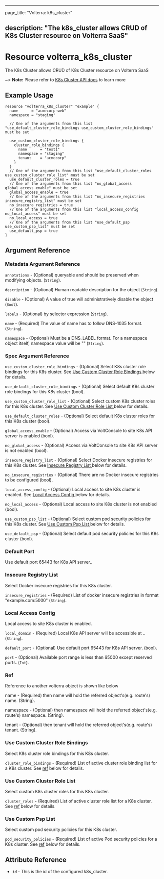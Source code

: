 ---

page_title: "Volterra: k8s_cluster"

description: "The k8s_cluster allows CRUD of K8s Cluster resource on Volterra SaaS"
-----------------------------------------------------------------------------------

Resource volterra_k8s_cluster
=============================

The K8s Cluster allows CRUD of K8s Cluster resource on Volterra SaaS

~> **Note:** Please refer to [K8s Cluster API docs](https://volterra.io/docs/api/k8s-cluster) to learn more

Example Usage
-------------

```hcl
resource "volterra_k8s_cluster" "example" {
  name      = "acmecorp-web"
  namespace = "staging"

  // One of the arguments from this list "use_default_cluster_role_bindings use_custom_cluster_role_bindings" must be set

  use_custom_cluster_role_bindings {
    cluster_role_bindings {
      name      = "test1"
      namespace = "staging"
      tenant    = "acmecorp"
    }
  }
  // One of the arguments from this list "use_default_cluster_roles use_custom_cluster_role_list" must be set
  use_default_cluster_roles = true
  // One of the arguments from this list "no_global_access global_access_enable" must be set
  global_access_enable = true
  // One of the arguments from this list "no_insecure_registries insecure_registry_list" must be set
  no_insecure_registries = true
  // One of the arguments from this list "local_access_config no_local_access" must be set
  no_local_access = true
  // One of the arguments from this list "use_default_psp use_custom_psp_list" must be set
  use_default_psp = true
}

```

Argument Reference
------------------

### Metadata Argument Reference

`annotations` - (Optional) queryable and should be preserved when modifying objects. (`String`).

`description` - (Optional) Human readable description for the object (`String`).

`disable` - (Optional) A value of true will administratively disable the object (`Bool`).

`labels` - (Optional) by selector expression (`String`).

`name` - (Required) The value of name has to follow DNS-1035 format. (`String`).

`namespace` - (Optional) Must be a DNS_LABEL format. For a namespace object itself, namespace value will be "" (`String`).

### Spec Argument Reference

`use_custom_cluster_role_bindings` - (Optional) Select K8s cluster role bindings for this K8s cluster. See [Use Custom Cluster Role Bindings ](#use-custom-cluster-role-bindings) below for details.

`use_default_cluster_role_bindings` - (Optional) Select default K8s cluster role bindings for this K8s cluster (bool).

`use_custom_cluster_role_list` - (Optional) Select custom K8s cluster roles for this K8s cluster. See [Use Custom Cluster Role List ](#use-custom-cluster-role-list) below for details.

`use_default_cluster_roles` - (Optional) Select default K8s cluster roles for this K8s cluster (bool).

`global_access_enable` - (Optional) Access via VoltConsole to site K8s API server is enabled (bool).

`no_global_access` - (Optional) Access via VoltConsole to site K8s API server is not enabled (bool).

`insecure_registry_list` - (Optional) Select Docker insecure registries for this K8s cluster. See [Insecure Registry List ](#insecure-registry-list) below for details.

`no_insecure_registries` - (Optional) There are no Docker insecure registries to be configured (bool).

`local_access_config` - (Optional) Local access to site K8s cluster is enabled. See [Local Access Config ](#local-access-config) below for details.

`no_local_access` - (Optional) Local access to site K8s cluster is not enabled (bool).

`use_custom_psp_list` - (Optional) Select custom pod security policies for this K8s cluster. See [Use Custom Psp List ](#use-custom-psp-list) below for details.

`use_default_psp` - (Optional) Select default pod security policies for this K8s cluster (bool).

### Default Port

Use default port 65443 for K8s API server..

### Insecure Registry List

Select Docker insecure registries for this K8s cluster.

`insecure_registries` - (Required) List of docker insecure registries in format "example.com:5000" (`String`).

### Local Access Config

Local access to site K8s cluster is enabled.

`local_domain` - (Required) Local K8s API server will be accessible at <site name>.<local domain>. (`String`).

`default_port` - (Optional) Use default port 65443 for K8s API server. (bool).

`port` - (Optional) Available port range is less than 65000 except reserved ports. (`Int`).

### Ref

Reference to another volterra object is shown like below

name - (Required) then name will hold the referred object's(e.g. route's) name. (String).

namespace - (Optional) then namespace will hold the referred object's(e.g. route's) namespace. (String).

tenant - (Optional) then tenant will hold the referred object's(e.g. route's) tenant. (String).

### Use Custom Cluster Role Bindings

Select K8s cluster role bindings for this K8s cluster.

`cluster_role_bindings` - (Required) List of active cluster role binding list for a K8s cluster. See [ref](#ref) below for details.

### Use Custom Cluster Role List

Select custom K8s cluster roles for this K8s cluster.

`cluster_roles` - (Required) List of active cluster role list for a K8s cluster. See [ref](#ref) below for details.

### Use Custom Psp List

Select custom pod security policies for this K8s cluster.

`pod_security_policies` - (Required) List of active Pod security policies for a K8s cluster. See [ref](#ref) below for details.

Attribute Reference
-------------------

-	`id` - This is the id of the configured k8s_cluster.
